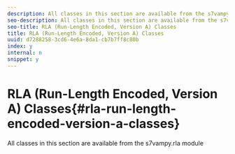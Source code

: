 ```yaml
---
description: All classes in this section are available from the s7vampy.rla module
seo-description: All classes in this section are available from the s7vampy.rla module
seo-title: RLA (Run-Length Encoded, Version A) Classes
title: RLA (Run-Length Encoded, Version A) Classes
uuid: d7288258-3cd6-4e6a-8da1-cb7b7ff8c80b
index: y
internal: n
snippet: y
---
```


# RLA (Run-Length Encoded, Version A) Classes{#rla-run-length-encoded-version-a-classes}

All classes in this section are available from the s7vampy.rla module

